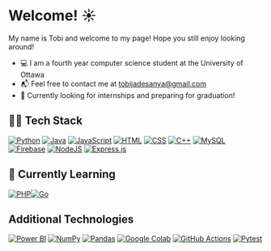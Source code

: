 # Welcome! ☀️

My name is Tobi and welcome to my page! Hope you still enjoy looking around!

* 💻 I am a fourth year computer science student at the University of Ottawa
* 📬 Feel free to contact me at tobijadesanya@gmail.com
* 🌆 Currently looking for internships and preparing for graduation!

## 👩‍💻 Tech Stack
[![Python](https://img.shields.io/badge/Python-3776AB?logo=python&logoColor=fff)](#)
[![Java](https://img.shields.io/badge/Java-%23ED8B00.svg?logo=openjdk&logoColor=white)](#)
[![JavaScript](https://img.shields.io/badge/JavaScript-F7DF1E?logo=javascript&logoColor=000)](#)
[![HTML](https://img.shields.io/badge/HTML-%23E34F26.svg?logo=html5&logoColor=white)](#)
[![CSS](https://img.shields.io/badge/CSS-639?logo=css&logoColor=fff)](#)
[![C++](https://img.shields.io/badge/C++-%2300599C.svg?logo=c%2B%2B&logoColor=white)](#)
[![MySQL](https://img.shields.io/badge/MySQL-4479A1?logo=mysql&logoColor=fff)](#)
[![Firebase](https://img.shields.io/badge/Firebase-039BE5?logo=Firebase&logoColor=white)](#)
[![NodeJS](https://img.shields.io/badge/Node.js-6DA55F?logo=node.js&logoColor=white)](#)
[![Express.js](https://img.shields.io/badge/Express.js-%23404d59.svg?logo=express&logoColor=%2361DAFB)](#)

## 📝 Currently Learning

[![PHP](https://img.shields.io/badge/php-%23777BB4.svg?&logo=php&logoColor=white)](#)[![Go](https://img.shields.io/badge/Go-%2300ADD8.svg?&logo=go&logoColor=white)](#)

## Additional Technologies
[![Power BI](https://custom-icon-badges.demolab.com/badge/Power%20BI-F1C912?logo=power-bi&logoColor=fff)](#)
[![NumPy](https://img.shields.io/badge/NumPy-4DABCF?logo=numpy&logoColor=fff)](#)
[![Pandas](https://img.shields.io/badge/Pandas-150458?logo=pandas&logoColor=fff)](#)
[![Google Colab](https://img.shields.io/badge/Google%20Colab-F9AB00?logo=googlecolab&logoColor=fff)](#)
[![GitHub Actions](https://img.shields.io/badge/GitHub_Actions-2088FF?logo=github-actions&logoColor=white)](#)
[![Pytest](https://img.shields.io/badge/Pytest-fff?logo=pytest&logoColor=000)](#)
